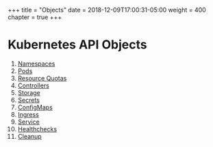 +++
title = "Objects"
date = 2018-12-09T17:00:31-05:00
weight = 400
chapter = true
+++

# Kubernetes API Objects

1. [Namespaces](/kubernetes/objects/namespaces)
2. [Pods](/kubernetes/objects/pods)
3. [Resource Quotas](/kubernetes/objects/resource-quotas)
4. [Controllers](/kubernetes/objects/controllers)
5. [Storage](/kubernetes/objects/storage)
6. [Secrets](/kubernetes/objects/secrets)
7. [ConfigMaps](/kubernetes/objects/configmaps)
8. [Ingress](/kubernetes/objects/ingress)
9. [Service](/kubernetes/objects/services)
10. [Healthchecks](/kubernetes/objects/healthchecks)
11. [Cleanup](/kubernetes/objects/cleanup)